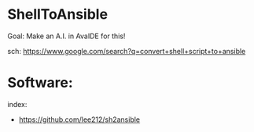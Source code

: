 # ShellToAnsible
Goal: Make an A.I. in AvaIDE for this!

sch: https://www.google.com/search?q=convert+shell+script+to+ansible

# Software:
index:
- https://github.com/lee212/sh2ansible
